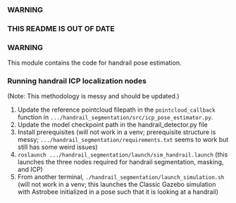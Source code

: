 
### WARNING
### THIS README IS OUT OF DATE
### WARNING

This module contains the code for handrail pose estimation.

### Running handrail ICP localization nodes

(Note: This methodology is messy and should be updated.)

1. Update the reference pointcloud filepath in the `pointcloud_callback` function in `.../handrail_segmentation/src/icp_pose_estimator.py`.
2. Update the model checkpoint path in the handrail_detector.py file
2. Install prerequisites (will not work in a venv; prerequisite structure is messy; `.../handrail_segmentation/requirements.txt` seems to work but still has some weird issues)
2. `roslaunch .../handrail_segmentation/launch/sim_handrail.launch` (this launches the three nodes required for handrail segmentation, masking, and ICP)
3. From another terminal, `./handrail_segmentation/launch_simulation.sh` (will not work in a venv; this launches the Classic Gazebo simulation with Astrobee initialized in a pose such that it is looking at a handrail) 
